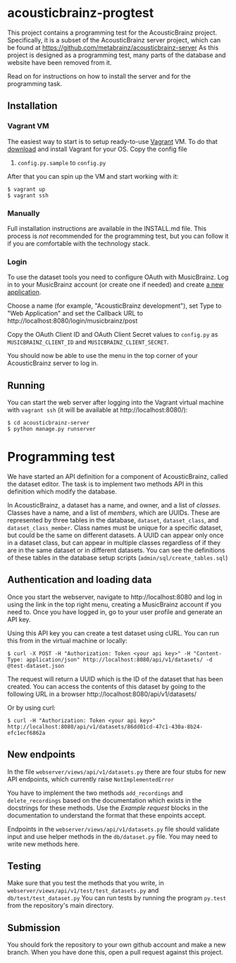 acousticbrainz-progtest
=======================

This project contains a programming test for the AcousticBrainz project.
Specifically, it is a subset of the AcousticBrainz server project,
which can be found at https://github.com/metabrainz/acousticbrainz-server
As this project is designed as a programming test, many parts of the database
and website have been removed from it.

Read on for instructions on how to install the server and for the
programming task.


## Installation

### Vagrant VM

The easiest way to start is to setup ready-to-use [Vagrant](https://www.vagrantup.com/)
VM. To do that [download](https://www.vagrantup.com/downloads.html) and install
Vagrant for your OS. Copy the config file

1. `config.py.sample` to `config.py`

After that you can spin up the VM and start working with it:

    $ vagrant up
    $ vagrant ssh

### Manually

Full installation instructions are available in the INSTALL.md file. This
process is *not* recommended for the programming test, but you can follow
it if you are comfortable with the technology stack.


### Login

To use the dataset tools you need to configure OAuth with MusicBrainz.
Log in to your MusicBrainz account (or create one if needed) and create
[a new application](https://musicbrainz.org/account/applications).

Choose a name (for example, "AcousticBrainz development"), set Type to "Web Application"
and set the Callback URL to http://localhost:8080/login/musicbrainz/post

Copy the OAuth Client ID and OAuth Client Secret values to
`config.py` as `MUSICBRAINZ_CLIENT_ID` and `MUSICBRAINZ_CLIENT_SECRET`.

You should now be able to use the menu in the top corner of your AcousticBrainz server
to log in.


## Running

You can start the web server after logging into the Vagrant virtual machine
with `vagrant ssh` (it will be available at http://localhost:8080/):

    $ cd acousticbrainz-server
    $ python manage.py runserver

# Programming test

We have started an API definition for a component of AcousticBrainz, called the dataset editor.
The task is to implement two methods API in this definition which modify the database.

In AcousticBrainz, a dataset has a name, and owner, and a list of _classes_.
Classes have a name, and a list of _members_, which are UUIDs.
These are represented by three tables in the database, `dataset`, `dataset_class`, and `dataset_class_member`.
Class names must be unique for a specific dataset, but could be the same on
different datasets.
A UUID can appear only once in a dataset class, but can appear in multiple
classes regardless of if they are in the same dataset or in different datasets.
You can see the definitions of these tables in the database setup scripts (`admin/sql/create_tables.sql`)


## Authentication and loading data

Once you start the webserver, navigate to http://localhost:8080 and log in using the link in the top right menu, creating
a MusicBrainz account if you need to. Once you have logged in, go to your user profile and generate an API key.

Using this API key you can create a test dataset using cURL. You can run this
from in the virtual machine or locally:

    $ curl -X POST -H "Authorization: Token <your api key>" -H "Content-Type: application/json" http://localhost:8080/api/v1/datasets/ -d @test-dataset.json

The request will return a UUID which is the ID of the dataset that has been created. You can access the contents of this dataset by going to the following URL in a browser
http://localhost:8080/api/v1/datasets/<dataset id>

Or by using curl:

    $ curl -H "Authorization: Token <your api key>"  http://localhost:8080/api/v1/datasets/86dd01cd-47c1-430a-8b24-efc1ecf6862a


## New endpoints

In the file `webserver/views/api/v1/datasets.py` there are four stubs for new API endpoints, which currently raise `NotImplementedError`

You have to implement the two methods `add_recordings` and `delete_recordings` based on the documentation which exists in the docstrings for these methods.
Use the _Example request_ blocks in the documentation to understand the format
that these enpoints accept.

Endpoints in the `webserver/views/api/v1/datasets.py` file should validate input and use helper methods in the `db/dataset.py` file.
You may need to write new methods here.

## Testing

Make sure that you test the methods that you write, in `webserver/views/api/v1/test/test_datasets.py` and `db/test/test_dataset.py`
You can run tests by running the program `py.test` from the repository's main directory.

## Submission

You should fork the repository to your own github account and make a new branch.
When you have done this, open a pull request against this project.

